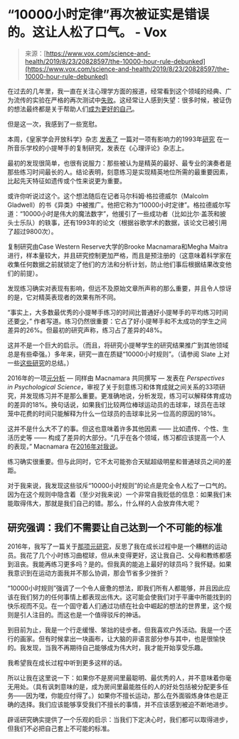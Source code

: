 <!--yml

类别：未分类

日期：2024-05-27 14:38:26

-->

# “10000小时定律”再次被证实是错误的。这让人松了口气。 - Vox

> 来源：[https://www.vox.com/science-and-health/2019/8/23/20828597/the-10000-hour-rule-debunked](https://www.vox.com/science-and-health/2019/8/23/20828597/the-10000-hour-rule-debunked)

在过去的几年里，我一直在关注心理学方面的报道，经常看到这个领域的经典、广为流传的实验在严格的再次测试中[失败](/science-and-health/2018/8/27/17761466/psychology-replication-crisis-nature-social-science)。这经常让人感到失望：很多时候，被证伪的想法最终都是关于帮助人们[成为更好的自己](https://www.sciencedaily.com/releases/2017/09/170911095932.htm)。

但是这一次，我感到了一些宽慰。

本周，《皇家学会开放科学》杂志 [发表了](https://royalsocietypublishing.org/doi/10.1098/rsos.190327) 一篇对一项有影响力的1993年[研究](http://dx.doi.org/10.1037/0033-295X.100.3.363) 在一所音乐学校的小提琴手的复制研究，发表在《心理评论》杂志上。

最初的发现很简单，也很有说服力：那些被认为是精英的最好、最专业的演奏者是那些练习时间最长的人。结论表明，刻意练习是实现精英地位所需的最重要因素，比起先天特征如遗传或个性来说更为重要。

或许你听说过这个。这个想法随后在记者马尔科姆·格拉德威尔（Malcolm Gladwell）的书《异类》中被推广。他把它称为“10000小时定律”。格拉德威尔写道：“10000小时是伟大的魔法数字”，他援引了一些成功者（比如比尔·盖茨和披头士乐队）的轶事，还有1993年的论文（根据谷歌学术的数据，该论文已被引用了超过9800次）。

复制研究由Case Western Reserve大学的Brooke Macnamara和Megha Maitra进行，样本量较大，并且研究控制更加严格，而且是预注册的（这意味着科学家在收集任何数据之前就锁定了他们的方法和分析计划，防止他们事后根据结果改变他们的前提）。

发现练习确实对表现有影响，但远不及原始文章所声称的那么重要，并且令人惊讶的是，它对精英表现者的效果有所不同。

“事实上，大多数最优秀的小提琴手练习的时间比普通好小提琴手的平均练习时间还要[少](https://www.sciencedaily.com/releases/2017/09/170911095932.htm)，” 作者写道。练习仍然很重要：它占了好小提琴手和不太成功的学生之间差异的26%。但最初的研究声称，练习占了差异的48%。

这并不是一个巨大的启示。（而且，将研究小提琴学生的研究结果推广到其他领域总是有些牵强。）多年来，研究一直在质疑“10000小时规则”。（请参阅 Slate 上对一些[这些研究](https://slate.com/technology/2014/09/malcolm-gladwells-10000-hour-rule-for-deliberate-practice-is-wrong-genes-for-music-iq-drawing-ability-and-other-skills.html)的总结。）

2016年的一项[元分析](http://pps.sagepub.com/content/11/3/333.abstract) — 同样由 Macnamara 共同撰写 — 发表在 *Perspectives in Psychological Science*，审视了关于刻意练习和体育成就之间关系的33项研究，并发现练习并不是那么重要。更准确地说，分析发现，练习可以解释体育成功的差异的18%。换句话说，如果我们比较两位棒球运动员的击球率，球员在击球笼中花费的时间只能解释为什么一位球员的击球率比另一位高的原因的18%。

这并不是什么大不了的事。但这也意味着许多其他因素 —— 比如遗传、个性、生活历史等 —— 构成了差异的大部分。“几乎在各个领域，练习都应该提高一个人的表现，” Macnamara 在[2016年对我说](/2016/5/30/11767704/practice-doesnt-make-perfect)。

练习确实很重要。但与此同时，它不太可能弥合天赋超级明星和普通球员之间的差距。

对于我来说，我发现这些驳斥“10000小时规则”的论点是完全令人松了一口气的。因为在这个规则中隐含着（至少对我来说）一个非常自我贬低的信息：如果我们未能取得伟大，那就是我们自己的错。那么，什么样的人会放弃伟大呢？

## 研究强调：我们不需要让自己达到一个不可能的标准

2016年，我写了一篇关于[那项元研究](/2016/5/30/11767704/practice-doesnt-make-perfect)，反思了我在成长过程中是一个糟糕的运动员。我花了几个小时练习曲棍球，但从未变得更好，这让我自己、父母和教练都感到沮丧。我能再练习更多吗？是的。但我真的能追上最好的球员吗？我怀疑。如果我意识到在运动方面我并不那么协调，那会节省多少挫折？

“10000小时规则”强调了一个令人疲惫的想法，即我们所有人都能够，并且因此应该在我们努力的任何事情上都表现出伟大。这可能会使我们对于平庸中所能找到的快乐视而不见。在一个固守着人们通过功绩在社会中崛起的想法的世界里，这个规则是引人注目的。而这也是一个值得驳斥的神话。

到目前为止，我是一个行走缓慢、笨拙的徒步者。但我喜欢户外活动。我是一个还行的画家。但有时候拿出一块画布，让大脑的非语言部分参与其中，也是很愉快的。我发现，当我不再期待自己能够成为伟大时，我才能开始享受乐趣。

我希望我在成长过程中听到更多这样的话。

所以让我在这里说一下：如果你不是房间里最聪明、最优秀的人，并不意味着你毫无用处。（具有讽刺意味的是，成为房间里最能胜任的人的好处包括被分配更多任务——因为嘿，你能应付得了。）如果你不擅长运动，那么在外面锻炼身体也是正确的选择。我们应该能够享受我们不擅长的事情，并不应该感到被迫不断地进步。

辟谣研究确实提供了一个乐观的启示：当我们下定决心时，我们都可以取得进步，但我们不必把自己套上不可能的标准。

